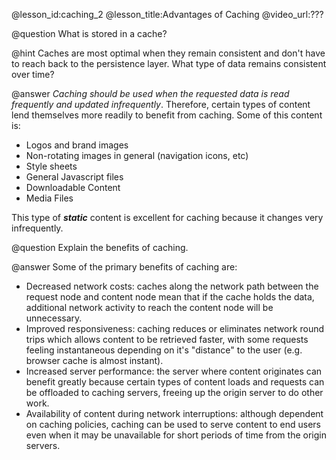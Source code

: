 @lesson_id:caching_2
@lesson_title:Advantages of Caching
@video_url:???

@question What is stored in a cache?

@hint Caches are most optimal when they remain consistent and don't have to reach back to the persistence layer. What type of data remains consistent over time?

@answer *Caching should be used when the requested data is read frequently and updated infrequently*. Therefore, certain types of content lend themselves more readily to benefit from caching. Some of this content is:
- Logos and brand images
- Non-rotating images in general (navigation icons, etc)
- Style sheets
- General Javascript files
- Downloadable Content
- Media Files

This type of ***static*** content is excellent for caching because it changes very infrequently.


@question Explain the benefits of caching.

@answer Some of the primary benefits of caching are:
- Decreased network costs: caches along the network path between the request node and content node mean that if the cache holds the data, additional network activity to reach the content node will be unnecessary. 
- Improved responsiveness: caching reduces or eliminates network round trips which allows content to be retrieved faster, with some requests feeling instantaneous depending on it's "distance" to the user (e.g. browser cache is almost instant).
- Increased server performance: the server where content originates can benefit greatly because certain types of content loads and requests can be offloaded to caching servers, freeing up the origin server to do other work.
- Availability of content during network interruptions: although dependent on caching policies, caching can be used to serve content to end users even when it may be unavailable for short periods of time from the origin servers.